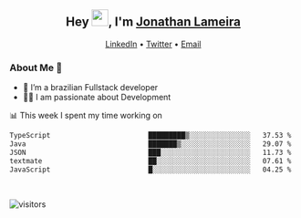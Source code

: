 <h2 align="center">Hey <img src="https://github.com/TheDudeThatCode/TheDudeThatCode/blob/master/Assets/Hi.gif" width="29">, I'm <a href="https://www.linkedin.com/in/jonathanlameira/">Jonathan Lameira</a></h2>
<p align="center">
  <a href="https://www.linkedin.com/in/jonathanlameira/">LinkedIn</a> •
  <a href="https://twitter.com/jlameira">Twitter</a> •
  <a href="mailto:jlameira@gmail.com">Email</a>
</p>

### About Me 🚀
- 🌱  I’m a brazilian Fullstack developer</br>
- 👨‍💻  I am passionate about Development</br>

<!-- ![Jonathan Lameira github stats](https://github-readme-stats.vercel.app/api?username=jlameirameli&show_icons=true&hide_border=true)&nbsp;&nbsp; -->

📊 This week I spent my time working on
<!--START_SECTION:waka-->

```txt
TypeScript                        █████████▒░░░░░░░░░░░░░░░   37.53 %
Java                              ███████▒░░░░░░░░░░░░░░░░░   29.07 %
JSON                              ███░░░░░░░░░░░░░░░░░░░░░░   11.73 %
textmate                          ██░░░░░░░░░░░░░░░░░░░░░░░   07.61 %
JavaScript                        █░░░░░░░░░░░░░░░░░░░░░░░░   04.25 %
```

<!--END_SECTION:waka-->

<br />

![visitors](https://visitor-badge.laobi.icu/badge?page_id=jlameira.jlameira)
